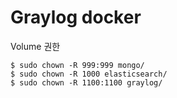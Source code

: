 # Graylog docker

Volume 권한

~~~
$ sudo chown -R 999:999 mongo/
$ sudo chown -R 1000 elasticsearch/
$ sudo chown -R 1100:1100 graylog/
~~~